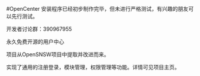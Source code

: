 #OpenCenter
安装程序已经初步制作完毕，但未进行严格测试，有兴趣的朋友可以先行测试。

开发者讨论群：390967955

永久免费开源的用户中心

项目从OpenSNSW项目中提取并改进而来。

实现了通用的注册登录，模块管理，权限管理等功能。详情可见项目主页。
